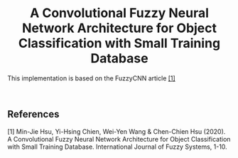<h1 align="center">
  A Convolutional Fuzzy Neural Network Architecture for Object Classification with Small Training Database
</h1>


This implementation is based on the FuzzyCNN article [[1]](#1)
 <br>


<br>

## References
<a id="1">[1]</a> 
Min-Jie Hsu, Yi-Hsing Chien, Wei-Yen Wang & Chen-Chien Hsu (2020). 
A Convolutional Fuzzy Neural Network Architecture for Object Classification with Small Training Database. 
International Journal of Fuzzy Systems, 1-10.
